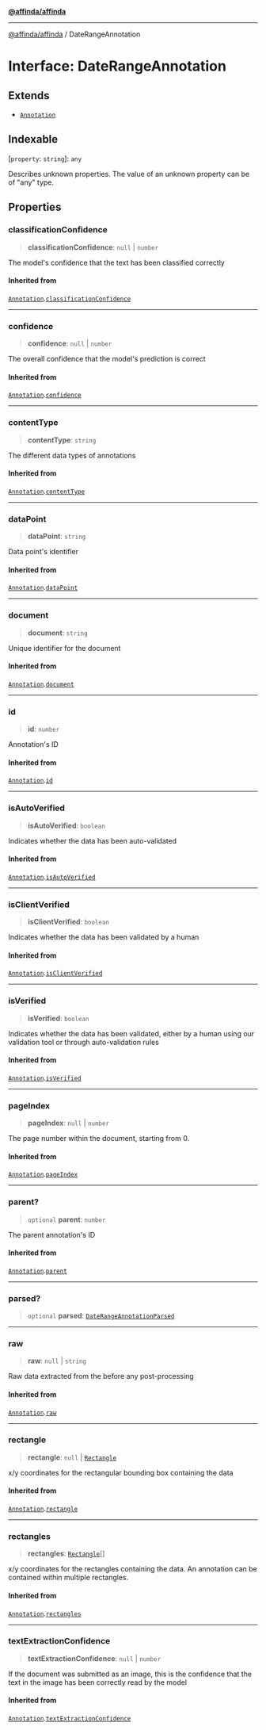 [**@affinda/affinda**](../README.md)

***

[@affinda/affinda](../globals.md) / DateRangeAnnotation

# Interface: DateRangeAnnotation

## Extends

- [`Annotation`](Annotation.md)

## Indexable

\[`property`: `string`\]: `any`

Describes unknown properties. The value of an unknown property can be of "any" type.

## Properties

### classificationConfidence

> **classificationConfidence**: `null` \| `number`

The model's confidence that the text has been classified correctly

#### Inherited from

[`Annotation`](Annotation.md).[`classificationConfidence`](Annotation.md#classificationconfidence)

***

### confidence

> **confidence**: `null` \| `number`

The overall confidence that the model's prediction is correct

#### Inherited from

[`Annotation`](Annotation.md).[`confidence`](Annotation.md#confidence)

***

### contentType

> **contentType**: `string`

The different data types of annotations

#### Inherited from

[`Annotation`](Annotation.md).[`contentType`](Annotation.md#contenttype)

***

### dataPoint

> **dataPoint**: `string`

Data point's identifier

#### Inherited from

[`Annotation`](Annotation.md).[`dataPoint`](Annotation.md#datapoint)

***

### document

> **document**: `string`

Unique identifier for the document

#### Inherited from

[`Annotation`](Annotation.md).[`document`](Annotation.md#document)

***

### id

> **id**: `number`

Annotation's ID

#### Inherited from

[`Annotation`](Annotation.md).[`id`](Annotation.md#id)

***

### isAutoVerified

> **isAutoVerified**: `boolean`

Indicates whether the data has been auto-validated

#### Inherited from

[`Annotation`](Annotation.md).[`isAutoVerified`](Annotation.md#isautoverified)

***

### isClientVerified

> **isClientVerified**: `boolean`

Indicates whether the data has been validated by a human

#### Inherited from

[`Annotation`](Annotation.md).[`isClientVerified`](Annotation.md#isclientverified)

***

### isVerified

> **isVerified**: `boolean`

Indicates whether the data has been validated, either by a human using our validation tool or through auto-validation rules

#### Inherited from

[`Annotation`](Annotation.md).[`isVerified`](Annotation.md#isverified)

***

### pageIndex

> **pageIndex**: `null` \| `number`

The page number within the document, starting from 0.

#### Inherited from

[`Annotation`](Annotation.md).[`pageIndex`](Annotation.md#pageindex)

***

### parent?

> `optional` **parent**: `number`

The parent annotation's ID

#### Inherited from

[`Annotation`](Annotation.md).[`parent`](Annotation.md#parent)

***

### parsed?

> `optional` **parsed**: [`DateRangeAnnotationParsed`](DateRangeAnnotationParsed.md)

***

### raw

> **raw**: `null` \| `string`

Raw data extracted from the before any post-processing

#### Inherited from

[`Annotation`](Annotation.md).[`raw`](Annotation.md#raw)

***

### rectangle

> **rectangle**: `null` \| [`Rectangle`](Rectangle.md)

x/y coordinates for the rectangular bounding box containing the data

#### Inherited from

[`Annotation`](Annotation.md).[`rectangle`](Annotation.md#rectangle)

***

### rectangles

> **rectangles**: [`Rectangle`](Rectangle.md)[]

x/y coordinates for the rectangles containing the data. An annotation can be contained within multiple rectangles.

#### Inherited from

[`Annotation`](Annotation.md).[`rectangles`](Annotation.md#rectangles)

***

### textExtractionConfidence

> **textExtractionConfidence**: `null` \| `number`

If the document was submitted as an image, this is the confidence that the text in the image has been correctly read by the model

#### Inherited from

[`Annotation`](Annotation.md).[`textExtractionConfidence`](Annotation.md#textextractionconfidence)

